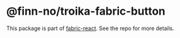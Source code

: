 # @finn-no/troika-fabric-button

This package is part of [fabric-react](https://github.com/fabric-ds/react). See
the repo for more details.
